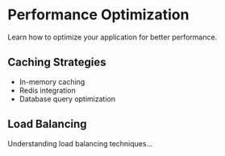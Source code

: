 # Performance Optimization

Learn how to optimize your application for better performance.

## Caching Strategies
- In-memory caching
- Redis integration
- Database query optimization

## Load Balancing
Understanding load balancing techniques...